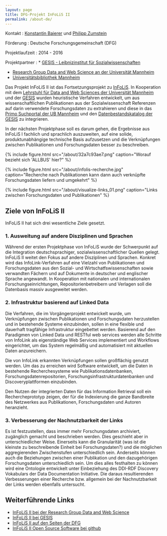 ```yaml
---
layout: page
title: DFG-Projekt InFoLiS II
permalink: /about-de/
---
```


Kontakt
: [Konstantin Baierer](mailto:konstantin.baierer@bib.uni-mannheim.de) und [Philipp Zumstein](mailto:philipp.zumstein@bib.uni-mannheim.de)

Förderung
: Deutsche Forschungsgemeinschaft (DFG)

Projektlaufzeit
: 2014 - 2016

Projektpartner
: * [GESIS - Leibnizinstitut für Sozialwissenschaften](http://www.gesis.org/)
  * [Research Group Data and Web Science an der Universität Mannheim](http://dws.informatik.uni-mannheim.de/)
  * [Universitätsbibliothek Mannheim](http://www.ub.uni-mannheim.de)
  
Das Projekt InFoLiS II ist das Fortsetzungsprojekt zu
[InFoLiS](http://www.bib.uni-mannheim.de/1158.html). In Kooperation mit dem
[Lehrstuhl für Data and Web Sciences der Universität
Mannheim](http://dws.informatik.uni-mannheim.de/en/projects/current-projects/)
und der
[GESIS](http://www.gesis.org/forschung/drittmittelprojekte/projektuebersicht-drittmittel/InFoLiS-ii/)
wurden heuristische Verfahren entwickelt, um aus wissenschaftlichen
Publikationen aus der Sozialwissenschaft Referenzen auf darin verwendete
Forschungsdaten zu extrahieren und diese in das [Primo Suchportal der UB
Mannheim](http://www.ub.uni-mannheim.de/133.html) und den [Datenbestandskatalog
der GESIS](https://dbk.gesis.org/dbksearch/index.asp) zu integrieren.

In der nächsten Projektphase soll es darum gehen, die Ergebnisse aus InFoLiS I
fachlich und sprachlich auszuweiten, auf eine solide, produktunabhängige
technische Basis aufzusetzen und die Verknüpfungen zwischen Publikationen und
Forschungsdaten besser zu beschreiben.

{% include figure.html src="/about/32a7c93ae7.png" caption="Worauf bezieht sich 'ALLBUS' hier?" %}

{% include figure.html src="/about/infolis-recherche.jpg" caption="Recherche nach Publikationen kann dann auch verknüpfte Forschungsdaten liefern und umgekehrt" %}

{% include figure.html src="/about/visualize-links_01.png" caption="Links zwischen Forschungsdaten und Publikationen" %}

## Ziele von InFoLiS II

InFoLiS II hat sich drei wesentliche Ziele gesetzt.

### 1. Ausweitung auf andere Disziplinen und Sprachen

Während der ersten Projektphase von InFoLiS wurde der Schwerpunkt auf die
Integration deutschsprachiger, sozialwissenschaftlicher Quellen gelegt. InFoLiS
II weitet den Fokus auf andere Disziplinen und Sprachen. Konkret wird das
InfoLink-Verfahren auf eine Vielzahl von Publikationen und Forschungsdaten aus
den Sozial- und Wirtschatfswissenschaften sowie verwandten Fächern und auf
Dokumente in deutscher und englischer Sprache angewandt. In Kooperation mit
nationalen und internationalen Forschungseinrichtungen, Repositorienbetreibern
und Verlagen soll die Datenbasis massiv ausgeweitet werden.

### 2. Infrastruktur basierend auf Linked Data

Die Verfahren, die im Vorgängerprojekt entwickelt wurde, um Verknüpfungen
zwischen Publikationen und Forschungsdaten herzustellen und in bestehende
Systeme einzubinden, sollen in eine flexible und dauerhaft tragfähige
Infrastruktur eingebettet werden. Basierend auf den Paradigmen von Linked Data
und RESTful web services werden alle Schritte von InfoLink als eigenständige
Web Services implementiert und Workflows eingerichtet, um das System regelmäßig
und automatisiert mit aktuellen Daten anzureichern.

Die von InfoLink erkannten Verknüpfungen sollen großflächig genutzt werden. Um
das zu erreichen wird Software entwickelt, um die Daten in bestehende
Recherchesysteme wie Publikationsdatenbanken, Forschungsdatenrepositorien,
Forschungsinfrastrukturdatenbanken und Discoveryplattformen einzubinden.

Den Nutzen der integrierten Daten für das Information Retrieval soll ein
Rechercheprototyp zeigen, der für die Indexierung die ganze Bandbreite des
Netzwerkes aus Publikationen, Forschungsdaten und Autoren heranzieht.

### 3. Verbesserung der Nachnutzbarkeit der Links

Es ist festzustellen, dass immer mehr Forschungsdaten archiviert, zugänglich
gemacht und beschrieben werden. Dies geschieht aber in unterschiedlicher Weise.
Einerseits kann die Granularität (was ist die kleinste zu beschreibende Einheit
bei Forschungsdaten?) und die möglichen aggregierenden Zwischenstufen
unterschiedlich sein. Anderseits können auch die Beziehungen zwischen einer
Publikation und den dazugehörigen Forschungsdaten unterschiedlich sein. Um dies
alles festhalten zu können wird eine Ontologie entwickelt unter Einbeziehung
des DDI-RDF Discovery Vokabulars der Data Documentation Initiative. Die daraus
resultierenden Verbesserungen einer Recherche bzw. allgemein bei der
Nachnutzbarkeit der Links werden ebenfalls untersucht.

## Weiterführende Links

* [InFoLiS II bei der Research Group Data and Web Science](http://dws.informatik.uni-mannheim.de/en/projects/current-projects/)
* [InFoLiS II bei GESIS](http://www.gesis.org/forschung/drittmittelprojekte/projektuebersicht-drittmittel/InFoLiS-ii/)
* [InFoLiS II auf den Seiten der DFG](http://gepris.dfg.de/gepris/projekt/189200501)
* [InFoLiS II Open Source Software bei github](http://github.com/infolis)
